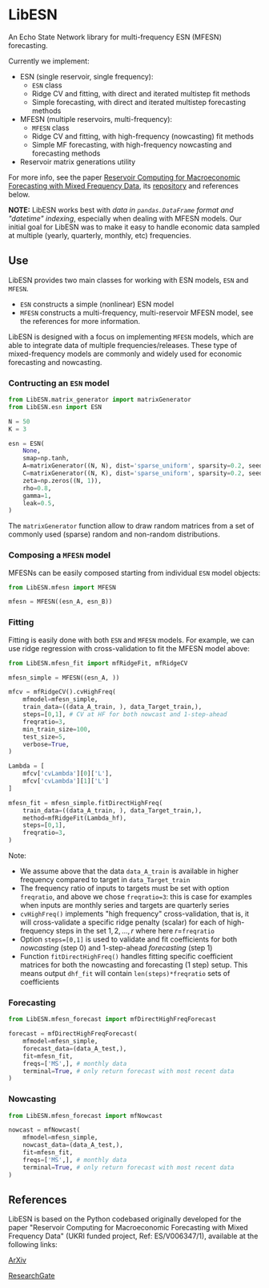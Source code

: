 # LibESN

An Echo State Network library for multi-frequency ESN (MFESN) forecasting.

Currently we implement:

+ ESN (single reservoir, single frequency):
  + `ESN` class
  + Ridge CV and fitting, with direct and iterated multistep fit methods
  + Simple forecasting, with direct and iterated multistep forecasting methods
+ MFESN (multiple reservoirs, multi-frequency):
  + `MFESN` class
  + Ridge CV and fitting, with high-frequency (nowcasting) fit methods
  + Simple MF forecasting, with high-frequency nowcasting and forecasting methods
+ Reservoir matrix generations utility

For more info, see the paper [Reservoir Computing for Macroeconomic Forecasting with Mixed Frequency Data](https://arxiv.org/abs/2211.00363), its [repository](https://github.com/RCEconModelling/Reservoir-Computing-for-Macroeconomic-Modelling) and references below.

**NOTE:** LibESN works best with *data in `pandas.DataFrame` format and "datetime" indexing*, especially when dealing with MFESN models.
Our initial goal for LibESN was to make it easy to handle economic data sampled at multiple (yearly, quarterly, monthly, etc) frequencies.

## Use

LibESN provides two main classes for working with ESN models, `ESN` and `MFESN`.

- `ESN` constructs a simple (nonlinear) ESN model
- `MFESN` constructs a multi-frequency, multi-reservoir MFESN model, see the references for more information.

LibESN is designed with a focus on implementing `MFESN` models, which are able to integrate data of multiple frequencies/releases. These type of mixed-frequency models are commonly and widely used for economic forecasting and nowcasting.

### Contructing an `ESN` model

```python
from LibESN.matrix_generator import matrixGenerator
from LibESN.esn import ESN

N = 50
K = 3

esn = ESN(
    None,
    smap=np.tanh, 
    A=matrixGenerator((N, N), dist='sparse_uniform', sparsity=0.2, seed=1234), 
    C=matrixGenerator((N, K), dist='sparse_uniform', sparsity=0.2, seed=12345), 
    zeta=np.zeros((N, 1)), 
    rho=0.8, 
    gamma=1, 
    leak=0.5,
)
```

The `matrixGenerator` function allow to draw random matrices from a set of commonly used (sparse) random and non-random distributions.

### Composing a `MFESN` model

MFESNs can be easily composed starting from individual `ESN` model objects:

```python
from LibESN.mfesn import MFESN

mfesn = MFESN((esn_A, esn_B))
```

### Fitting

Fitting is easily done with both `ESN` and `MFESN` models. For example, we can use ridge regression with cross-validation to fit the MFESN model above:

```python
from LibESN.mfesn_fit import mfRidgeFit, mfRidgeCV

mfesn_simple = MFESN((esn_A, ))

mfcv = mfRidgeCV().cvHighFreq(
    mfmodel=mfesn_simple,
    train_data=((data_A_train, ), data_Target_train,),
    steps=[0,1], # CV at HF for both nowcast and 1-step-ahead
    freqratio=3,
    min_train_size=100,
    test_size=5,
    verbose=True,
)

Lambda = [
    mfcv['cvLambda'][0]['L'],
    mfcv['cvLambda'][1]['L']
]

mfesn_fit = mfesn_simple.fitDirectHighFreq(
    train_data=((data_A_train, ), data_Target_train,), 
    method=mfRidgeFit(Lambda_hf),
    steps=[0,1],
    freqratio=3,
)
```

Note:

- We assume above that the data `data_A_train` is available in higher frequency compared to target in `data_Target_train`
- The frequency ratio of inputs to targets must be set with option `freqratio`, and above we chose `freqratio=3`: this is case for examples when inputs are monthly series and targets are quarterly series
- `cvHighFreq()` implements "high frequency" cross-validation, that is, it will cross-validate a specific ridge penalty (scalar) for each of high-frequency steps in the set $1, 2, ..., r$ where here $r =$`freqratio`
- Option `steps=[0,1]` is used to validate and fit coefficients for both *nowcasting* (step 0) and 1-step-ahead *forecasting* (step 1)
- Function `fitDirectHighFreq()` handles fitting specific coefficient matrices for both the nowcasting and forecasting (1 step) setup. This means output `dhf_fit` will contain `len(steps)*freqratio` sets of coefficients

### Forecasting

```python
from LibESN.mfesn_forecast import mfDirectHighFreqForecast

forecast = mfDirectHighFreqForecast(
    mfmodel=mfesn_simple,
    forecast_data=(data_A_test,),
    fit=mfesn_fit,
    freqs=['MS',], # monthly data
    terminal=True, # only return forecast with most recent data
)
```

### Nowcasting

```python
from LibESN.mfesn_forecast import mfNowcast

nowcast = mfNowcast(
    mfmodel=mfesn_simple,
    nowcast_data=(data_A_test,),
    fit=mfesn_fit,
    freqs=['MS',], # monthly data
    terminal=True, # only return forecast with most recent data
)
```

## References

LibESN is based on the Python codebased originally developed for the paper "Reservoir Computing for Macroeconomic Forecasting with Mixed Frequency Data" (UKRI funded project, Ref: ES/V006347/1), available at the following links:

[ArXiv](https://arxiv.org/abs/2211.00363) 

[ResearchGate](https://www.researchgate.net/publication/364957371_Reservoir_Computing_for_Macroeconomic_Forecasting_with_Mixed_Frequency_Data)

